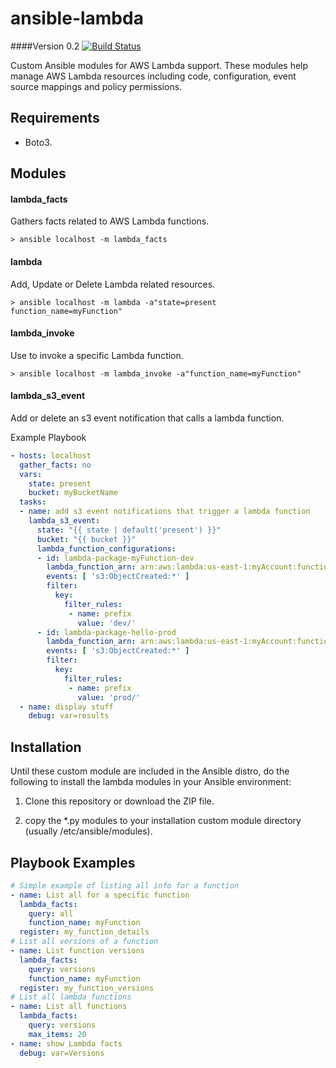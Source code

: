 # ansible-lambda
####Version 0.2 [![Build Status](https://travis-ci.org/pjodouin/ansible-lambda.svg)](https://travis-ci.org/pjodouin/ansible-lambda)

Custom Ansible modules for AWS Lambda support.  These modules help manage AWS Lambda resources including code, configuration, event source mappings and policy permissions.

## Requirements
- Boto3.

## Modules

#### lambda_facts
Gathers facts related to AWS Lambda functions.

`> ansible localhost -m lambda_facts`

#### lambda
Add, Update or Delete Lambda related resources.

`> ansible localhost -m lambda -a"state=present function_name=myFunction"`

#### lambda_invoke
Use to invoke a specific Lambda function.

`> ansible localhost -m lambda_invoke -a"function_name=myFunction"`

#### lambda_s3_event
Add or delete an s3 event notification that calls a lambda function.

Example Playbook
```yaml
- hosts: localhost
  gather_facts: no
  vars:
    state: present
    bucket: myBucketName
  tasks:
  - name: add s3 event notifications that trigger a lambda function
    lambda_s3_event:
      state: "{{ state | default('present') }}"
      bucket: "{{ bucket }}"
      lambda_function_configurations:
      - id: lambda-package-myFunction-dev
        lambda_function_arn: arn:aws:lambda:us-east-1:myAccount:function:myFunction:Dev
        events: [ 's3:ObjectCreated:*' ]
        filter:
          key:
            filter_rules:
             - name: prefix
               value: 'dev/'
      - id: lambda-package-hello-prod
        lambda_function_arn: arn:aws:lambda:us-east-1:myAccount:function:myFunction:Prod
        events: [ 's3:ObjectCreated:*' ]
        filter:
          key:
            filter_rules:
             - name: prefix
               value: 'prod/'
  - name: display stuff
    debug: var=results
```

## Installation

Until these custom module are included in the Ansible distro, do the following to install the lambda modules in your Ansible environment:

1. Clone this repository or download the ZIP file.

2. copy the *.py modules to your installation custom module directory (usually /etc/ansible/modules).





## Playbook Examples

```yaml
# Simple example of listing all info for a function
- name: List all for a specific function
  lambda_facts:
    query: all
    function_name: myFunction
  register: my_function_details
# List all versions of a function
- name: List function versions
  lambda_facts:
    query: versions
    function_name: myFunction
  register: my_function_versions
# List all lambda functions
- name: List all functions
  lambda_facts:
    query: versions
    max_items: 20
- name: show Lambda facts
  debug: var=Versions
```

